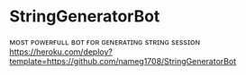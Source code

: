 # StringGeneratorBot
ᴍᴏsᴛ ᴘᴏᴡᴇʀғᴜʟʟ ʙᴏᴛ ғᴏʀ ɢᴇɴᴇʀᴀᴛɪɴɢ sᴛʀɪɴɢ sᴇssɪᴏɴ
https://heroku.com/deploy?template=https://github.com/nameg1708/StringGeneratorBot
